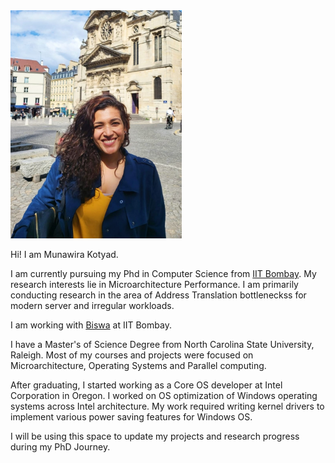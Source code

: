 
<picture>
  <img alt="Munawira Kotyad" src="https://github.com/munawira/munawira.github.io/blob/main/Image/MunaProfile.jpeg" width="274" height="auto" />
</picture>


Hi! I am Munawira Kotyad.

I am currently pursuing my Phd in Computer Science from [IIT Bombay](https://www.cse.iitb.ac.in/). My research interests lie in Microarchitecture Performance. I am primarily conducting research in the area of Address Translation bottleneckss for modern server and irregular workloads. 

I am working with [Biswa](https://www.cse.iitb.ac.in/~biswa/) at IIT Bombay.

I have a Master's  of Science Degree from North Carolina State University, Raleigh. Most of my courses and projects were focused on Microarchitecture, Operating Systems and Parallel computing. 

After graduating, I started working as a Core OS developer at Intel Corporation in Oregon. I worked on OS optimization of Windows operating systems across Intel architecture. My work required writing kernel drivers to implement various power saving features for Windows OS. 

I will be using this space to update my projects and research progress during my PhD Journey. 


